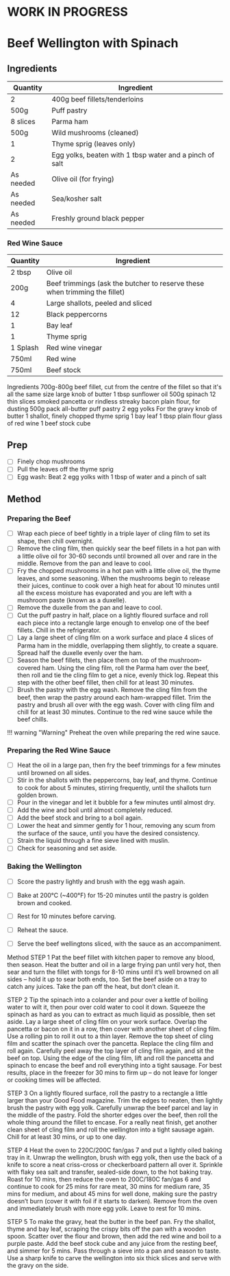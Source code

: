 # WORK IN PROGRESS
# Beef Wellington with Spinach

## Ingredients
| Quantity | Ingredient |
| --- | --- |
| 2 | 400g beef fillets/tenderloins |
| 500g | Puff pastry |
| 8 slices | Parma ham |
| 500g | Wild mushrooms (cleaned) |
| 1 | Thyme sprig (leaves only) |
| 2 | Egg yolks, beaten with 1 tbsp water and a pinch of salt |
| As needed | Olive oil (for frying) |
| As needed | Sea/kosher salt |
| As needed | Freshly ground black pepper |

### Red Wine Sauce
| Quantity | Ingredient |
| --- | --- |
| 2 tbsp | Olive oil |
| 200g  | Beef trimmings (ask the butcher to reserve these when trimming the fillet) |
| 4 | Large shallots, peeled and sliced |
| 12 | Black peppercorns |
| 1 | Bay leaf |
| 1 | Thyme sprig |
| 1 Splash | Red wine vinegar |
| 750ml | Red wine |
| 750ml | Beef stock |



Ingredients
700g-800g beef fillet, cut from the centre of the fillet so that it's all the same size
large knob of butter
1 tbsp sunflower oil
500g spinach
12 thin slices smoked pancetta or rindless streaky bacon
plain flour, for dusting
500g pack all-butter puff pastry
2 egg yolks
For the gravy
knob of butter
1 shallot, finely chopped
thyme sprig
1 bay leaf
1 tbsp plain flour
glass of red wine
1 beef stock cube








## Prep
- [ ] Finely chop mushrooms
- [ ] Pull the leaves off the thyme sprig
- [ ] Egg wash: Beat 2 egg yolks with 1 tbsp of water and a pinch of salt

## Method
### Preparing the Beef
- [ ] Wrap each piece of beef tightly in a triple layer of cling film to set its shape, then chill overnight.
- [ ] Remove the cling film, then quickly sear the beef fillets in a hot pan with a little olive oil for 30-60 seconds until browned all over and rare in the middle. Remove from the pan and leave to cool.
- [ ] Fry the chopped mushrooms in a hot pan with a little olive oil, the thyme leaves, and some seasoning. When the mushrooms begin to release their juices, continue to cook over a high heat for about 10 minutes until all the excess moisture has evaporated and you are left with a mushroom paste (known as a duxelle).
- [ ] Remove the duxelle from the pan and leave to cool.
- [ ] Cut the puff pastry in half, place on a lightly floured surface and roll each piece into a rectangle large enough to envelop one of the beef fillets. Chill in the refrigerator.
- [ ] Lay a large sheet of cling film on a work surface and place 4 slices of Parma ham in the middle, overlapping them slightly, to create a square. Spread half the duxelle evenly over the ham.
- [ ] Season the beef fillets, then place them on top of the mushroom-covered ham. Using the cling film, roll the Parma ham over the beef, then roll and tie the cling film to get a nice, evenly thick log. Repeat this step with the other beef fillet, then chill for at least 30 minutes.
- [ ] Brush the pastry with the egg wash. Remove the cling film from the beef, then wrap the pastry around each ham-wrapped fillet. Trim the pastry and brush all over with the egg wash. Cover with cling film and chill for at least 30 minutes. Continue to the red wine sauce while the beef chills.

!!! warning "Warning"
    Preheat the oven while preparing the red wine sauce.

### Preparing the Red Wine Sauce
- [ ] Heat the oil in a large pan, then fry the beef trimmings for a few minutes until browned on all sides. 
- [ ] Stir in the shallots with the peppercorns, bay leaf, and thyme. Continue to cook for about 5 minutes, stirring frequently, until the shallots turn golden brown.
- [ ] Pour in the vinegar and let it bubble for a few minutes until almost dry. 
- [ ] Add the wine and boil until almost completely reduced. 
- [ ] Add the beef stock and bring to a boil again.
- [ ] Lower the heat and simmer gently for 1 hour, removing any scum from the surface of the sauce, until you have the desired consistency. 
- [ ] Strain the liquid through a fine sieve lined with muslin. 
- [ ] Check for seasoning and set aside.

### Baking the Wellington
- [ ] Score the pastry lightly and brush with the egg wash again.
- [ ] Bake at 200&deg;C (~400&deg;F) for 15-20 minutes until the pastry is golden brown and cooked. 
- [ ] Rest for 10 minutes before carving.
- [ ] Reheat the sauce. 
- [ ] Serve the beef wellingtons sliced, with the sauce as an accompaniment.





Method
STEP 1
Pat the beef fillet with kitchen paper to remove any blood, then season. Heat the butter and oil in a large frying pan until very hot, then sear and turn the fillet with tongs for 8-10 mins until it’s well browned on all sides – hold it up to sear both ends, too. Set the beef aside on a tray to catch any juices. Take the pan off the heat, but don’t clean it.

STEP 2
Tip the spinach into a colander and pour over a kettle of boiling water to wilt it, then pour over cold water to cool it down. Squeeze the spinach as hard as you can to extract as much liquid as possible, then set aside. Lay a large sheet of cling film on your work surface. Overlap the pancetta or bacon on it in a row, then cover with another sheet of cling film. Use a rolling pin to roll it out to a thin layer. Remove the top sheet of cling film and scatter the spinach over the pancetta. Replace the cling film and roll again. Carefully peel away the top layer of cling film again, and sit the beef on top. Using the edge of the cling film, lift and roll the pancetta and spinach to encase the beef and roll everything into a tight sausage. For best results, place in the freezer for 30 mins to firm up – do not leave for longer or cooking times will be affected.

STEP 3
On a lightly floured surface, roll the pastry to a rectangle a little larger than your Good Food magazine. Trim the edges to neaten, then lightly brush the pastry with egg yolk. Carefully unwrap the beef parcel and lay in the middle of the pastry. Fold the shorter edges over the beef, then roll the whole thing around the fillet to encase. For a really neat finish, get another clean sheet of cling film and roll the wellington into a tight sausage again. Chill for at least 30 mins, or up to one day.

STEP 4
Heat the oven to 220C/200C fan/gas 7 and put a lightly oiled baking tray in it. Unwrap the wellington, brush with egg yolk, then use the back of a knife to score a neat criss-cross or checkerboard pattern all over it. Sprinkle with flaky sea salt and transfer, sealed-side down, to the hot baking tray. Roast for 10 mins, then reduce the oven to 200C/180C fan/gas 6 and continue to cook for 25 mins for rare meat, 30 mins for medium rare, 35 mins for medium, and about 45 mins for well done, making sure the pastry doesn’t burn (cover it with foil if it starts to darken). Remove from the oven and immediately brush with more egg yolk. Leave to rest for 10 mins.

STEP 5
To make the gravy, heat the butter in the beef pan. Fry the shallot, thyme and bay leaf, scraping the crispy bits off the pan with a wooden spoon. Scatter over the flour and brown, then add the red wine and boil to a purple paste. Add the beef stock cube and any juice from the resting beef, and simmer for 5 mins. Pass through a sieve into a pan and season to taste. Use a sharp knife to carve the wellington into six thick slices and serve with the gravy on the side.